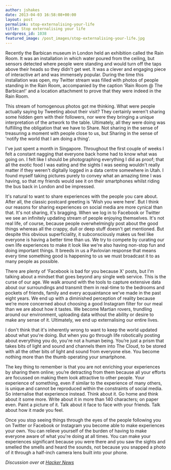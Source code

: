 ```yaml
---
author: jshakes
date: 2013-04-03 16:58:08+00:00
layout: post
permalink: stop-externalising-your-life
title: Stop externalising your life
wordpress_id: 1038
featured_image: /post_images/stop-externalising-your-life.jpg
---
```


Recently the Barbican museum in London held an exhibition called the Rain Room. It was an installation in which water poured from the ceiling, but sensors detected where people were standing and would turn off the taps above their heads so they didn't get wet. It was a clever and engaging piece of interactive art and was immensely popular. During the time this installation was open, my Twitter stream was filled with photos of people standing in the Rain Room, accompanied by the caption 'Rain Room @ The Barbican!' and a location attachment to prove that they were indeed in the Rain Room.

This stream of homogenous photos got me thinking. What were people actually saying by Tweeting about their visit? They certainly weren't sharing some hidden gem with their followers, nor were they bringing a unique interpretation of the artwork to the table. Ultimately, all they were doing was fulfilling the obligation that we have to Share. Not sharing in the sense of treasuring a moment with people close to us, but Sharing in the sense of 'notify the world that I am doing a thing'.

I've just spent a month in Singapore. Throughout the first couple of weeks I felt a constant nagging that everyone back home had to know what was going on. I felt like I should be photographing everything I did as proof; that all the exotic food I was eating and the sights I was seeing wouldn't really matter if they weren't digitally logged in a data centre somewhere in Utah. I found myself taking pictures purely to convey what an amazing time I was having, so that my friends would see it on their smartphones whilst riding the bus back in London and be impressed.

It's natural to want to share experiences with the people you care about. After all, the classic postcard greeting is 'Wish you were here'. But I think our reasons for sharing experiences on social media are more cynical than that. It's not sharing, it's bragging. When we log in to Facebook or Twitter we see an infinitely updating stream of people enjoying themselves. It's not real life, of course, because people overwhelmingly post about the good things whereas all the crappy, dull or deep stuff doesn't get mentioned. But despite this obvious superficiality, it subconsciously makes us feel like everyone is having a better time than us. We try to compete by curating our own life experiences to make it look like we're also having non-stop fun and doing important things. It breeds in us a Pavlovian response that means every time something good is happening to us we must broadcast it to as many people as possible.

There are plenty of 'Facebook is bad for you because X' posts, but I'm talking about a mindset that goes beyond any single web service. This is the curse of our age. We walk around with the tools to capture extensive data about our surroundings and transmit them in real-time to the bedrooms and pockets of friends, family and every acquaintance we've made in the past eight years. We end up with a diminished perception of reality because we’re more concerned about choosing a good Instagram filter for our meal than we are about how it tastes. We become Martian rovers, trundling around our environment, uploading data without the ability or desire to make any sense of it. Ultimately, we end up externalising our entire lives.

I don't think that it's inherently wrong to want to keep the world updated about what you're doing. But when you go through life robotically posting about everything you do, you're not a human being. You’re just a prism that takes bits of light and sound and channels them into The Cloud, to be stored with all the other bits of light and sound from everyone else. You become nothing more than the thumb operating your smartphone.

The key thing to remember is that you are not enriching your experiences by sharing them online; you’re detracting from them because all your efforts are focussed on making them look attractive to other people. Your experience of something, even if similar to the experience of many others, is unique and cannot be reproduced within the constraints of social media. So internalise that experience instead. Think about it. Go home and think about it some more. Write about it in more than 140 characters; on paper even. Paint a picture of it. Talk about it face to face with your friends. Talk about how it made you feel.

Once you stop seeing things through the eyes of the people following you on Twitter or Facebook or Instagram you become able to make experiences your own. You can relieve yourself of the burden of having to make everyone aware of what you're doing at all times. You can make your experiences significant because you were there and you saw the sights and smelled the smells and heard the sounds, not because you snapped a photo of it through a half-inch camera lens built into your phone.

_Discussion over at [Hacker News](https://news.ycombinator.com/item?id=5491611)_
